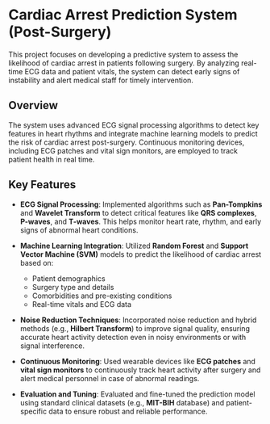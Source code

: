 # Cardiac Arrest Prediction System (Post-Surgery)

This project focuses on developing a predictive system to assess the likelihood of cardiac arrest in patients following surgery. By analyzing real-time ECG data and patient vitals, the system can detect early signs of instability and alert medical staff for timely intervention.

## Overview

The system uses advanced ECG signal processing algorithms to detect key features in heart rhythms and integrate machine learning models to predict the risk of cardiac arrest post-surgery. Continuous monitoring devices, including ECG patches and vital sign monitors, are employed to track patient health in real time. 

## Key Features

- **ECG Signal Processing**: Implemented algorithms such as **Pan-Tompkins** and **Wavelet Transform** to detect critical features like **QRS complexes**, **P-waves**, and **T-waves**. This helps monitor heart rate, rhythm, and early signs of abnormal heart conditions.
  
- **Machine Learning Integration**: Utilized **Random Forest** and **Support Vector Machine (SVM)** models to predict the likelihood of cardiac arrest based on:
  - Patient demographics
  - Surgery type and details
  - Comorbidities and pre-existing conditions
  - Real-time vitals and ECG data
  
- **Noise Reduction Techniques**: Incorporated noise reduction and hybrid methods (e.g., **Hilbert Transform**) to improve signal quality, ensuring accurate heart activity detection even in noisy environments or with signal interference.

- **Continuous Monitoring**: Used wearable devices like **ECG patches** and **vital sign monitors** to continuously track heart activity after surgery and alert medical personnel in case of abnormal readings.

- **Evaluation and Tuning**: Evaluated and fine-tuned the prediction model using standard clinical datasets (e.g., **MIT-BIH** database) and patient-specific data to ensure robust and reliable performance.


